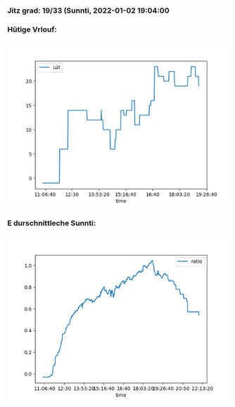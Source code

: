 ### Jitz grad: 19/33 (Sunnti, 2022-01-02 19:04:00

### Hütige Vrlouf:
![Graph](Today.png)

### E durschnittleche Sunnti:
![Graph](Sunnti.png)